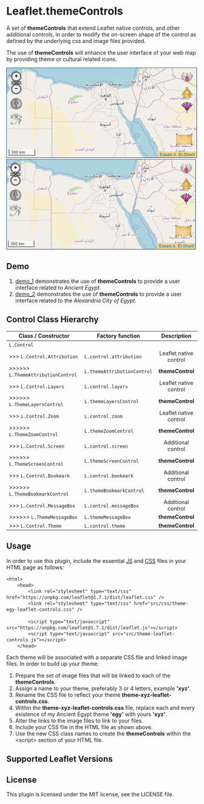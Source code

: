 # Leaflet.themeControls

A set of **themeControls** that extend Leaflet native controls, and other additional controls, in order to modify the on-screen shape of the control as defined by the underlying css and image files provided.

The use of **themeControls** will enhance the user interface of your web map by providing theme or cultural related icons.

![](img/demo_egy.png)![](img/demo_alx.png) 

## Demo

1. [demo_1](https://career.essamonline.net) demonstrates the use of **themeControls** to provide a user interface related to *Ancient Egypt*.
2. [demo_2](https://career.essamonline.net) demonstrates the use of **themeControls** to provide a user interface related to the *Alexandria City of Egypt*.

## Control Class Hierarchy

| Class / Constructor                   | Factory function            | Description            | 
|---------------------------------------|-----------------------------|:----------------------:|
| `L.Control`                           |                             |                        |
| >>> `L.Control.Attribution`           | `L.control.attribution`     | Leaflet native control |
| >>>>>> `L.ThemeAttributionControl`    | `L.themeAttributionControl` | **themeControl**       |
| >>> `L.Control.Layers`                | `L.control.layers`          | Leaflet native control |
| >>>>>> `L.ThemeLayersControl`         | `L.themeLayersControl`      | **themeControl**       |
| >>> `L.Control.Zoom`                  | `L.control.zoom`            | Leaflet native control |
| >>>>>> `L.ThemeZoomControl`           | `L.themeZoomControl`        | **themeControl**       |
| >>> `L.Control.Screen`                | `L.control.screen`          | Additional control     |
| >>>>>> `L.ThemeScreenControl`         | `L.themeScreenControl`      | **themeControl**       |
| >>> `L.Control.Bookmark`              | `L.control.bookmark`        | Additional control     |
| >>>>>> `L.ThemeBookmarkControl`       | `L.themeBookmarkControl`    | **themeControl**       |
| >>> `L.Control.MessageBox`            | `L.control.messageBox`      | Additional control     |
| >>>>>> `L.ThemeMessageBox`            | `L.themeMessageBox`         | **themeControl**       |
| >>> `L.Control.Theme`                 | `L.control.theme`           | **themeControl**       |

## Usage

In order to use this plugin, include the essential [JS](src/theme-leaflet-controls.js) and [CSS](src/css/theme-egy-leaflet-controls.css) files in your HTML page as follows:

```
<html>
    <head>
        <link rel="stylesheet" type="text/css" href="https://unpkg.com/leaflet@1.7.1/dist/leaflet.css" />
        <link rel="stylesheet" type="text/css" href="src/css/theme-egy-leaflet-controls.css" />

        <script type="text/javascript" src="https://unpkg.com/leaflet@1.7.1/dist/leaflet.js"></script>
        <script type="text/javascript" src="src/theme-leaflet-controls.js"></script>
    </head>
```

Each theme will be associated with a separate CSS file and linked image files. In order to build up your theme:

1. Prepare the set of image files that will be linked to each of the **themeControls**.
2. Assign a name to your theme, preferably 3 or 4 letters, example **'xyz'**.
3. Rename the CSS file to reflect your theme **theme-xyz-leaflet-controls.css**.
4. Within the **theme-xyz-leaflet-controls.css** file, replace each and every existence of my Ancient Egypt theme **'egy'** with yours **'xyz'**.
5. Alter the links to the image files to link to your files.
6. Include your CSS file in the HTML file as shown above.
7. Use the new CSS class names to create the **themeControls** within the \<script> section of your HTML file.



## Supported Leaflet Versions

## License

This plugin is licensed under the MIT license, see the LICENSE file.
